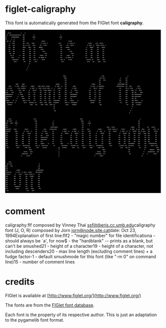 
# figlet-caligraphy

This font is automatically generated from the FIGlet font **caligraphy**.

![Example](../../../../docs/source/font-example-figlet-caligraphy.png "Example")

# comment

caligraphy.flf composed  by Vinney Thai <ssfiit@eris.cc.umb.edu>caligraphy font (J, O, R) composed by Jorn <jorn@node.site.cat>date: Oct 23, 1994Explanation of first line:flf2 - "magic number" for file identificationa    - should always be `a', for now$    - the "hardblank" -- prints as a blank, but can't be smushed21   - height of a character19   - height of a character, not including descenders20   - max line length (excluding comment lines) + a fudge factor-1   - default smushmode for this font (like "-m 0" on command line)15   - number of comment lines

# credits

FIGlet is available at [http://www.figlet.org/](http://www.figlet.org/)

The fonts are from the [FIGlet font database](http://www.figlet.org/fontdb.cgi).

Each font is the property of its respective author. This is just an adaptation to the
pygamelib font format.
